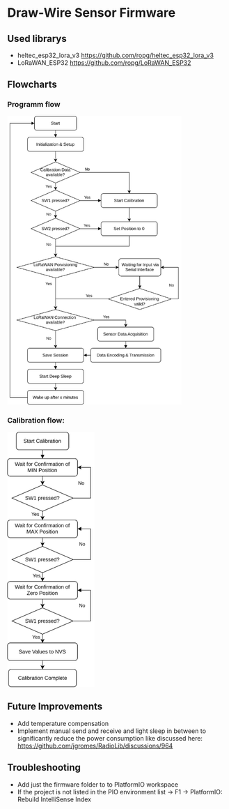 # Draw-Wire Sensor Firmware
## Used librarys
- heltec_esp32_lora_v3 <https://github.com/ropg/heltec_esp32_lora_v3>
- LoRaWAN_ESP32 <https://github.com/ropg/LoRaWAN_ESP32>

## Flowcharts
### Programm flow
<img src="./images/flowchart_all.drawio.svg" alt="flowchart" width="400"/>

### Calibration flow: 
<img src="./images/flowchart_calibration.drawio.svg" alt="flowchart" width="200"/>

## Future Improvements
- Add temperature compensation
- Implement manual send and receive and light sleep in between to significantly reduce the power consumption like discussed here: <https://github.com/jgromes/RadioLib/discussions/964>

## Troubleshooting
- Add just the firmware folder to to PlatformIO workspace
- If the project is not listed in the PIO environment list -> F1 -> PlatformIO: Rebuild IntelliSense Index